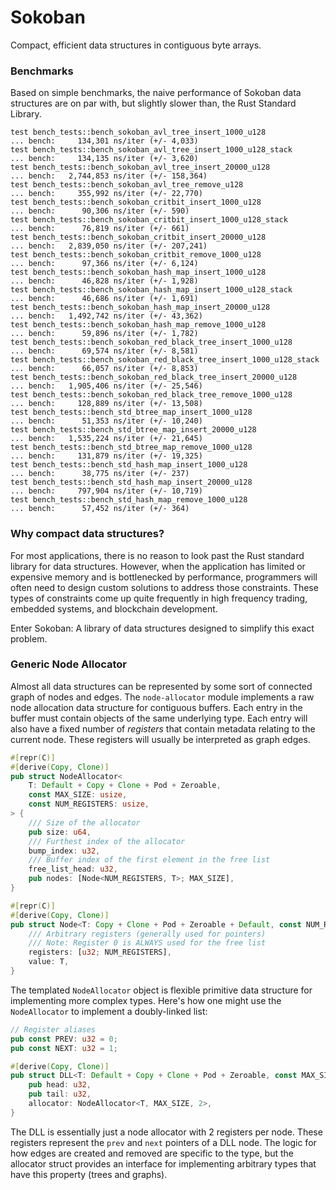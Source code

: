 # Sokoban

Compact, efficient data structures in contiguous byte arrays.

### Benchmarks

Based on simple benchmarks, the naive performance of Sokoban data structures are on par with, but slightly slower than, the Rust Standard Library.

```
test bench_tests::bench_sokoban_avl_tree_insert_1000_u128             ... bench:     134,301 ns/iter (+/- 4,033)
test bench_tests::bench_sokoban_avl_tree_insert_1000_u128_stack       ... bench:     134,135 ns/iter (+/- 3,620)
test bench_tests::bench_sokoban_avl_tree_insert_20000_u128            ... bench:   2,744,853 ns/iter (+/- 158,364)
test bench_tests::bench_sokoban_avl_tree_remove_u128                  ... bench:     355,992 ns/iter (+/- 22,770)
test bench_tests::bench_sokoban_critbit_insert_1000_u128              ... bench:      90,306 ns/iter (+/- 590)
test bench_tests::bench_sokoban_critbit_insert_1000_u128_stack        ... bench:      76,819 ns/iter (+/- 661)
test bench_tests::bench_sokoban_critbit_insert_20000_u128             ... bench:   2,839,050 ns/iter (+/- 207,241)
test bench_tests::bench_sokoban_critbit_remove_1000_u128              ... bench:      97,366 ns/iter (+/- 6,124)
test bench_tests::bench_sokoban_hash_map_insert_1000_u128             ... bench:      46,828 ns/iter (+/- 1,928)
test bench_tests::bench_sokoban_hash_map_insert_1000_u128_stack       ... bench:      46,686 ns/iter (+/- 1,691)
test bench_tests::bench_sokoban_hash_map_insert_20000_u128            ... bench:   1,492,742 ns/iter (+/- 43,362)
test bench_tests::bench_sokoban_hash_map_remove_1000_u128             ... bench:      59,896 ns/iter (+/- 1,782)
test bench_tests::bench_sokoban_red_black_tree_insert_1000_u128       ... bench:      69,574 ns/iter (+/- 8,581)
test bench_tests::bench_sokoban_red_black_tree_insert_1000_u128_stack ... bench:      66,057 ns/iter (+/- 8,853)
test bench_tests::bench_sokoban_red_black_tree_insert_20000_u128      ... bench:   1,905,406 ns/iter (+/- 25,546)
test bench_tests::bench_sokoban_red_black_tree_remove_1000_u128       ... bench:     128,889 ns/iter (+/- 13,508)
test bench_tests::bench_std_btree_map_insert_1000_u128                ... bench:      51,353 ns/iter (+/- 10,240)
test bench_tests::bench_std_btree_map_insert_20000_u128               ... bench:   1,535,224 ns/iter (+/- 21,645)
test bench_tests::bench_std_btree_map_remove_1000_u128                ... bench:     131,879 ns/iter (+/- 19,325)
test bench_tests::bench_std_hash_map_insert_1000_u128                 ... bench:      38,775 ns/iter (+/- 237)
test bench_tests::bench_std_hash_map_insert_20000_u128                ... bench:     797,904 ns/iter (+/- 10,719)
test bench_tests::bench_std_hash_map_remove_1000_u128                 ... bench:      57,452 ns/iter (+/- 364)
```

### Why compact data structures?

For most applications, there is no reason to look past the Rust standard library for data structures. However, when the application has limited or expensive memory and is bottlenecked by performance, programmers will often need to design custom solutions to address those constraints. These types of constraints come up quite frequently in high frequency trading, embedded systems, and blockchain development.

Enter Sokoban: A library of data structures designed to simplify this exact problem.

### Generic Node Allocator

Almost all data structures can be represented by some sort of connected graph of nodes and edges. The `node-allocator` module implements a raw node allocation data structure for contiguous buffers. Each entry in the buffer must contain objects of the same underlying type. Each entry will also have a fixed number of _registers_ that contain metadata relating to the current node. These registers will usually be interpreted as graph edges.

```rust
#[repr(C)]
#[derive(Copy, Clone)]
pub struct NodeAllocator<
    T: Default + Copy + Clone + Pod + Zeroable,
    const MAX_SIZE: usize,
    const NUM_REGISTERS: usize,
> {
    /// Size of the allocator
    pub size: u64,
    /// Furthest index of the allocator
    bump_index: u32,
    /// Buffer index of the first element in the free list
    free_list_head: u32,
    pub nodes: [Node<NUM_REGISTERS, T>; MAX_SIZE],
}

#[repr(C)]
#[derive(Copy, Clone)]
pub struct Node<T: Copy + Clone + Pod + Zeroable + Default, const NUM_REGISTERS: usize> {
    /// Arbitrary registers (generally used for pointers)
    /// Note: Register 0 is ALWAYS used for the free list
    registers: [u32; NUM_REGISTERS],
    value: T,
}
```

The templated `NodeAllocator` object is flexible primitive data structure for implementing more complex types. Here's how one might use the `NodeAllocator` to implement a doubly-linked list:

```rust
// Register aliases
pub const PREV: u32 = 0;
pub const NEXT: u32 = 1;

#[derive(Copy, Clone)]
pub struct DLL<T: Default + Copy + Clone + Pod + Zeroable, const MAX_SIZE: usize> {
    pub head: u32,
    pub tail: u32,
    allocator: NodeAllocator<T, MAX_SIZE, 2>,
}
```

The DLL is essentially just a node allocator with 2 registers per node. These registers represent the `prev` and `next` pointers of a DLL node. The logic for how edges are created and removed are specific to the type, but the allocator struct provides an interface for implementing arbitrary types that have this property (trees and graphs).
